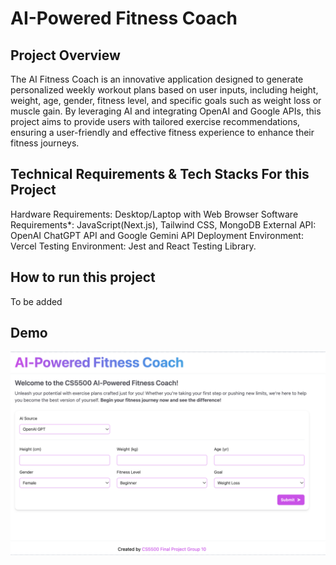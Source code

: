 # AI-Powered Fitness Coach

## Project Overview

The AI Fitness Coach is an innovative application designed to generate personalized weekly workout plans based on user inputs, including height, weight, age, gender, fitness level, and specific goals such as weight loss or muscle gain. By leveraging AI and integrating OpenAI and Google APIs, this project aims to provide users with tailored exercise recommendations, ensuring a user-friendly and effective fitness experience to enhance their fitness journeys.

## Technical Requirements & Tech Stacks For this Project
Hardware Requirements: Desktop/Laptop with Web Browser 
Software Requirements*: JavaScript(Next.js), Tailwind CSS, MongoDB
External API: OpenAI ChatGPT API and Google Gemini API
Deployment Environment: Vercel
Testing Environment: Jest and React Testing Library.


## How to run this project

To be added

## Demo
![Demo](https://github.com/NaomiW7/AIFitnessCoach/raw/main/public/demo.jpg)
